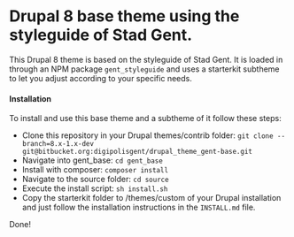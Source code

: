 # Drupal 8 base theme using the styleguide of Stad Gent.
This Drupal 8 theme is based on the styleguide of Stad Gent.
It is loaded in through an NPM package `gent_styleguide` and uses a starterkit
subtheme to let you adjust according to your specific needs.

#### Installation
To install and use this base theme and a subtheme of it follow these steps:
* Clone this repository in your Drupal themes/contrib folder:
  `git clone --branch=8.x-1.x-dev git@bitbucket.org:digipolisgent/drupal_theme_gent-base.git`
* Navigate into gent_base:
  `cd gent_base`
* Install with composer:
  `composer install`
* Navigate to the source folder:
  `cd source`
* Execute the install script:
  `sh install.sh`
* Copy the starterkit folder to /themes/custom of your Drupal installation and just follow the installation instructions in the `INSTALL.md` file.

Done!
